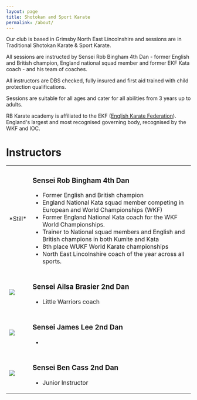 ```yaml
---
layout: page
title: Shotokan and Sport Karate
permalink: /about/
---
```


Our club is based in Grimsby North East Lincolnshire and sessions are in Traditional Shotokan Karate & Sport Karate.

All sessions are instructed by Sensei Rob Bingham 4th Dan - former English and British champion, England national squad member and former EKF Kata coach - and his team of coaches.

All instructors are DBS checked, fully insured and first aid trained with child protection qualifications.

Sessions are suitable for all ages and cater for all abilities from 3 years up to adults.

RB Karate academy is affiliated to the EKF ([English Karate Federation](https://www.englishkaratefederation.com)). England's largest and most recognised governing body, recognised by the WKF and IOC.

# Instructors

<table>
<tbody>
<tr>
<td>*Still*</td>
<td valign="top">
<h3>Sensei Rob Bingham 4th Dan</h3>
<ul>
<li>Former English and British champion</li>
<li>England National Kata squad member competing in European and World Championships (WKF)</li>
<li>Former England National Kata coach for the WKF World Championships.</li>
<li>Trainer to National squad members and English and British champions in both Kumite and Kata</li>
<li>8th place WUKF World Karate championships</li>
<li>North East Lincolnshire coach of the year across all sports.</li>
</ul>
</td>
</tr>
<tr>
<td><img src="http://www.rbkarate.co.uk/assets/img/posts/ailsa.jpg" /></td>
<td valign="top">
<h3>Sensei Ailsa Brasier 2nd Dan</h3>
<ul>
<li>Little Warriors coach</li>
</ul>
</td>
</tr>
<tr>
<td><img src="http://www.rbkarate.co.uk/assets/img/posts/james.jpg" /></td>
<td valign="top">
<h3>Sensei James Lee 2nd Dan</h3>
<ul>
<li></li>
</ul>
</td>
</tr>
<tr>
<td><img src="http://www.rbkarate.co.uk/assets/img/posts/ben.jpg" /></td>
<td valign="top">
<h3>Sensei Ben Cass 2nd Dan</h3>
<ul>
<li>Junior Instructor</li>
</ul>
</td>
</tr>
</tbody>
</table>
